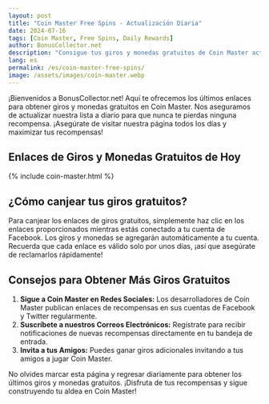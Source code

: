 ```yaml
---
layout: post
title: "Coin Master Free Spins - Actualización Diaria"
date: 2024-07-16
tags: [Coin Master, Free Spins, Daily Rewards]
author: BonusCollector.net
description: "Consigue tus giros y monedas gratuitos de Coin Master actualizados diariamente. No te pierdas ninguna recompensa con nuestra lista actualizada."
lang: es
permalink: /es/coin-master-free-spins/
image: /assets/images/coin-master.webp
---
```


¡Bienvenidos a BonusCollector.net! Aquí te ofrecemos los últimos enlaces para obtener giros y monedas gratuitos en Coin Master. Nos aseguramos de actualizar nuestra lista a diario para que nunca te pierdas ninguna recompensa. ¡Asegúrate de visitar nuestra página todos los días y maximizar tus recompensas!

## Enlaces de Giros y Monedas Gratuitos de Hoy

{% include coin-master.html %}

## ¿Cómo canjear tus giros gratuitos?

Para canjear los enlaces de giros gratuitos, simplemente haz clic en los enlaces proporcionados mientras estás conectado a tu cuenta de Facebook. Los giros y monedas se agregarán automáticamente a tu cuenta. Recuerda que cada enlace es válido solo por unos días, ¡así que asegúrate de reclamarlos rápidamente!

## Consejos para Obtener Más Giros Gratuitos

1. **Sigue a Coin Master en Redes Sociales:** Los desarrolladores de Coin Master publican enlaces de recompensas en sus cuentas de Facebook y Twitter regularmente.
2. **Suscríbete a nuestros Correos Electrónicos:** Regístrate para recibir notificaciones de nuevas recompensas directamente en tu bandeja de entrada.
3. **Invita a tus Amigos:** Puedes ganar giros adicionales invitando a tus amigos a jugar Coin Master.

No olvides marcar esta página y regresar diariamente para obtener los últimos giros y monedas gratuitos. ¡Disfruta de tus recompensas y sigue construyendo tu aldea en Coin Master!
